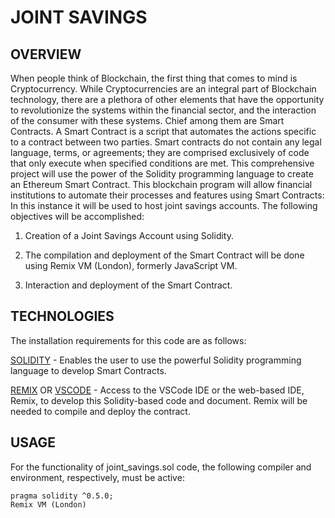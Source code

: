 # JOINT SAVINGS


## OVERVIEW

When people think of Blockchain, the first thing that comes to mind is Cryptocurrency. While Cryptocurrencies are an integral part of Blockchain technology, there are a plethora of other elements that have the opportunity to revolutionize the systems within the financial sector, and the interaction of the consumer with these systems. Chief among them are Smart Contracts. A Smart Contract is a script that automates the actions specific to a contract between two parties. Smart contracts do not contain any legal language, terms, or agreements; they are comprised exclusively of code that only execute when specified conditions are met. This comprehensive project will use the power of the Solidity programming language to create an Ethereum Smart Contract. This blockchain program will allow financial institutions to automate their processes and features using Smart Contracts: In this instance it will be used to host joint savings accounts. The following objectives will be accomplished:

1. Creation of a Joint Savings Account using Solidity.

2. The compilation and deployment of the Smart Contract will be done using Remix VM (London), formerly JavaScript VM.

3. Interaction and deployment of the Smart Contract.


## TECHNOLOGIES

The installation requirements for this code are as follows:

[SOLIDITY](https://soliditylang.org/) - Enables the user to use the powerful Solidity programming language to develop Smart Contracts.

[REMIX](https://remix.ethereum.org/) OR [VSCODE](https://code.visualstudio.com/download) - Access to the VSCode IDE or the web-based IDE, Remix, to develop this Solidity-based code and document. Remix will be needed to compile and deploy the contract.



## USAGE

For the functionality of joint_savings.sol code, the following compiler and environment, respectively, must be active:

```solidity
pragma solidity ^0.5.0;
Remix VM (London)
```

